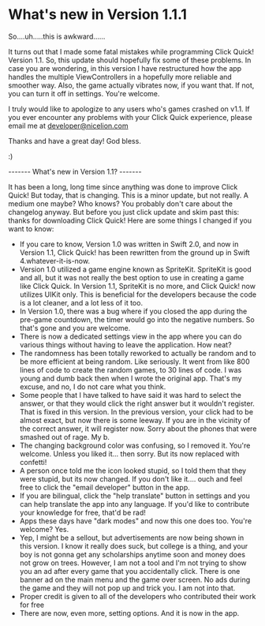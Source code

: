 # What's new in Version 1.1.1

So....uh.....this is awkward......

It turns out that I made some fatal mistakes while programming Click Quick! Version 1.1. So, this update should hopefully fix some of these problems. In case you are wondering, in this version I have restructured how the app handles the multiple ViewControllers in a hopefully more reliable and smoother way. Also, the game actually vibrates now, if you want that. If not, you can turn it off in settings. You're welcome.

I truly would like to apologize to any users who's games crashed on v1.1. If you ever encounter any problems with your Click Quick experience, please email me at developer@nicelion.com

Thanks and have a great day! God bless.

:)


------- What's new in Version 1.1? -------

It has been a long, long time since anything was done to improve Click Quick! But today, that is changing. This is a minor update, but not really. A medium one maybe? Who knows? You probably don't care about the changelog anyway. But before you just click update and skim past this: thanks for downloading Click Quick!
Here are some things I changed if you want to know:
- If you care to know, Version 1.0 was written in Swift 2.0, and now in Version 1.1, Click Quick! has been rewritten from the ground up in Swift 4.whatever-it-is-now. 
- Version 1.0 utilized a game engine known as SpriteKit. SpriteKit is good and all, but it was not really the best option to use in creating a game like Click Quick. In Version 1.1, SpriteKit is no more, and Click Quick! now utilizes UIKit only. This is beneficial for the developers because the code is a lot cleaner, and a lot less of it too.
- In Version 1.0, there was a bug where if you closed the app during the pre-game countdown, the timer would go into the negative numbers. So that's gone and you are welcome.
- There is now a dedicated settings view in the app where you can do various things without having to leave the application. How neat?
- The randomness has been totally reworked to actually be random and to be more efficient at being random. Like seriously. It went from like 800 lines of code to create the random games, to 30 lines of code. I was young and dumb back then when I wrote the original app. That's my excuse, and no, I do not care what you think.
- Some people that I have talked to have said it was hard to select the answer, or that they would click the right answer but it wouldn't register. That is fixed in this version. In the previous version, your click had to be almost exact, but now there is some leeway. If you are in the vicinity of the correct answer, it will register now. Sorry about the phones that were smashed out of rage. My b.
- The changing background color was confusing, so I removed it. You're welcome. Unless you liked it... then sorry. But its now replaced with confetti!
- A person once told me the icon looked stupid, so I told them that they were stupid, but its now changed. If you don't like it.... ouch and feel free to click the "email developer" button in the app.
- If you are bilingual, click the "help translate" button in settings and you can help translate the app into any language. If you'd like to contribute your knowledge for free, that'd be rad!
- Apps these days have "dark modes" and now this one does too. You're welcome? Yes.
- Yep, I might be a sellout, but advertisements are now being shown in this version. I know it really does suck, but college is a thing, and your boy is not gonna get any scholarships anytime soon and money does not grow on trees. However, I am not a tool and I'm not trying to show you an ad after every game that you accidentally click. There is one banner ad on the main menu and the game over screen. No ads during the game and they will not pop up and trick you. I am not into that.
- Proper credit is given to all of the developers who contributed their work for free
- There are now, even more, setting options. And it is now in the app.
